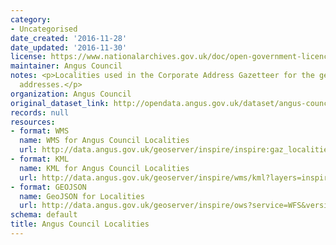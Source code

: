 ```yaml
---
category:
- Uncategorised
date_created: '2016-11-28'
date_updated: '2016-11-30'
license: https://www.nationalarchives.gov.uk/doc/open-government-licence/version/3/
maintainer: Angus Council
notes: <p>Localities used in the Corporate Address Gazetteer for the generation of
  addresses.</p>
organization: Angus Council
original_dataset_link: http://opendata.angus.gov.uk/dataset/angus-council-localities
records: null
resources:
- format: WMS
  name: WMS for Angus Council Localities
  url: http://data.angus.gov.uk/geoserver/inspire/inspire:gaz_localities/wms?service=WMS&request=GetMap
- format: KML
  name: KML for Angus Council Localities
  url: http://data.angus.gov.uk/geoserver/inspire/wms/kml?layers=inspire:gaz_localities&mode=download
- format: GEOJSON
  name: GeoJSON for Localities
  url: http://data.angus.gov.uk/geoserver/inspire/ows?service=WFS&version=1.0.0&request=GetFeature&typeName=inspire:gaz_localities&outputFormat=application%2Fjson&srsName=EPSG:3857
schema: default
title: Angus Council Localities
---
```

